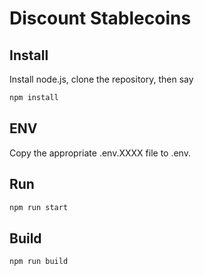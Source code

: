 # Discount Stablecoins
## Install
Install node.js, clone the repository, then say
```sh
npm install
```

## ENV
Copy the appropriate .env.XXXX file to .env.

## Run
```sh
npm run start
```

## Build
```sh
npm run build
```
